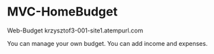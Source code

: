 # MVC-HomeBudget
Web-Budget      krzysztof3-001-site1.atempurl.com

You can manage your own budget. You can add income and expenses. 

